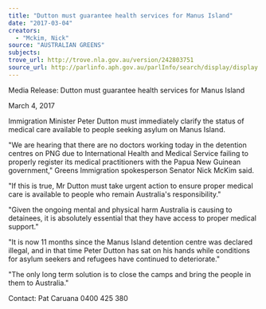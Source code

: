 ```yaml
---
title: "Dutton must guarantee health services for Manus Island"
date: "2017-03-04"
creators:
  - "Mckim, Nick"
source: "AUSTRALIAN GREENS"
subjects:
trove_url: http://trove.nla.gov.au/version/242803751
source_url: http://parlinfo.aph.gov.au/parlInfo/search/display/display.w3p;query=Id%3A%22media/pressrel/5139431%22
---
```


 

 Media Release: Dutton must guarantee health services for Manus Island 

 March 4, 2017 

 Immigration Minister Peter Dutton must immediately clarify the status of medical care  available to people seeking asylum on Manus Island. 

 "We are hearing that there are no doctors working today in the detention centres on PNG  due to International Health and Medical Service failing to properly register its medical  practitioners with the Papua New Guinean government," Greens Immigration spokesperson  Senator Nick McKim said. 

 "If this is true, Mr Dutton must take urgent action to ensure proper medical care is available  to people who remain Australia's responsibility."  

 "Given the ongoing mental and physical harm Australia is causing to detainees, it is  absolutely essential that they have access to proper medical support." 

 "It is now 11 months since the Manus Island detention centre was declared illegal, and in  that time Peter Dutton has sat on his hands while conditions for asylum seekers and  refugees have continued to deteriorate." 

 "The only long term solution is to close the camps and bring the people in them to  Australia."  

 Contact: Pat Caruana 0400 425 380 

 

 

